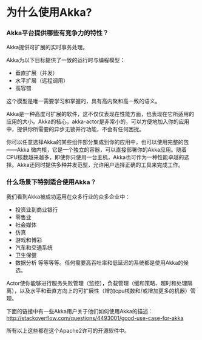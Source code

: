 # 为什么使用Akka?

### Akka平台提供哪些有竞争力的特性？

Akka提供可扩展的实时事务处理。

Akka为以下目标提供了一致的运行时与编程模型：

* 垂直扩展（并发）
* 水平扩展（远程调用）
* 高容错

这个模型是唯一需要学习和掌握的，具有高内聚和高一致的语义。

Akka是一种高度可扩展的软件，这不仅仅表现在性能方面，也表现在它所适用的应用的大小。Akka的核心，akka-actor是非常小的，可以方便地加入你的应用中，提供你所需要的异步无锁并行功能，不会有任何困扰。

你可以任意选择Akka的某些组件部分集成到你的应用中，也可以使用完整的包——Akka 微内核，它是一个独立的容器，可以直接部署你的Akka应用。随着CPU核数越来越多，即使你只使用一台主机，Akka也可作为一种性能卓越的选择。Akka还同时提供多种并发范型，允许用户选择正确的工具来完成工作。


### 什么场景下特别适合使用Akka？

我们看到Akka被成功运用在众多行业的众多企业中：

* 投资业到商业银行
* 零售业
* 社会媒体
* 仿真
* 游戏和博彩
* 汽车和交通系统
* 卫生保健
* 数据分析
等等等等。任何需要高吞吐率和低延迟的系统都是使用Akka的候选。

Actor使你能够进行服务失败管理（监控），负载管理（缓和策略、超时和处理隔离），以及水平和垂直方向上的可扩展性（增加cpu核数和/或增加更多的机器）管理。

下面的链接中有一些Akka用户关于他们如何使用Akka的描述： http://stackoverflow.com/questions/4493001/good-use-case-for-akka

所有以上这些都在这个Apache2许可的开源软件中。
